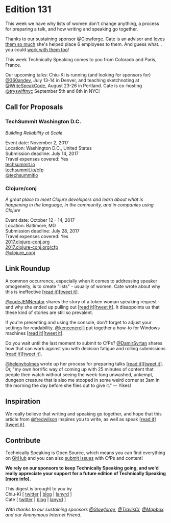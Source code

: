 # Edition 131

This week we have why lists of women don't change anything, a process for preparing a talk, and how writing and speaking go together.

Thanks to our sustaining sponsor [@Glowforge](http://twitter.com/glowforge). Cate is an advisor and [loves them so much](https://cate.blog/2015/10/21/lasers-and-practical-skills/) she's helped place 6 employees to them. And guess what... you could [work with them too](https://glowforge.com/jobs/)!  

This week Technically Speaking comes to you from Colorado and Paris, France.

Our upcoming talks: Chiu-Ki is running (and looking for sponsors for) [@360andev](http://twitter.com/360andev), July 13-14 in Denver, and teaching sketchnoting at [@WriteSpeakCode](https://twitter.com/WriteSpeakCode), August 23-26 in Portland. Cate is co-hosting [@tryswiftnyc](http://twitter.com/tryswiftnyc) September 5th and 6th in NYC!


## Call for Proposals

### TechSummit Washington D.C.
*Building Reliability at Scale*

Event date: November 2, 2017  
Location: Washington D.C., United States  
Submission deadline: July 14, 2017  
Travel expenses covered: Yes  
[techsummit.io](http://www.techsummit.io)  
[techsummit.io/cfp](http://www.techsummit.io/cfp/)  
[@techsummitio](http://twitter.com/techsummitio)

### Clojure/conj
*A great place to meet Clojure developers and learn about what is happening in the language, in the community, and in companies using Clojure*

Event date: October 12 - 14, 2017  
Location: Baltimore, MD  
Submission deadline:  July 28, 2017  
Travel expenses covered: Yes  
[2017.clojure-conj.org](http://2017.clojure-conj.org/)  
[2017.clojure-conj.org/cfp](http://2017.clojure-conj.org/cfp/)  
[@clojure_conj](https://twitter.com/clojure_conj)  


## Link Roundup

A common occurrence, especially when it comes to addressing speaker omogeneity, is to create "lists" - usually of women. Cate wrote about why this is ineffective [[read it](https://medium.com/@catehstn/lists-of-women-dont-change-anything-f412f70d4b40)][[tweet it](https://twitter.com/home?status=Lists%20of%20Women%20Don't%20Change%20Anything%20by%20%40catehstn%20https%3A//medium.com/%40catehstn/lists-of-women-dont-change-anything-f412f70d4b40%20via%20%40techspeakdigest)].

[@codeJENNerator](http://twitter.com/codeJENNerator) shares the story of a token woman speaking request - and why she ended up pulling out [[read it](https://jennstrater.blogspot.com/2017/06/no-it-wasnt-just-about-travel.html)][[tweet it](https://twitter.com/home?status=No%2C%20It%20wasn%27t%20just%20about%20the%20travel%20by%20%40codeJENNerator%20https%3A//jennstrater.blogspot.com/2017/06/no-it-wasnt-just-about-travel.html%20via%20%40techspeakdigest)]. It disappoints us that these kind of stories are still so prevalent.

If you're presenting and using the console, don't forget to adjust your settings for readability. [@kencenerelli](http://twitter.com/kencenerelli) put together a how-to for Windows machines [[read it](https://kencenerelli.wordpress.com/2017/05/31/command-prompt-powershell-presentation-settings)][[tweet it](https://twitter.com/home?status=Command%20Prompt%20%26%20PowerShell%20Presentation%20Settings%20by%20%40kencenerelli%20https%3A//kencenerelli.wordpress.com/2017/05/31/command-prompt-powershell-presentation-settings%20via%20%40techspeakdigest)].

Do you wait until the last moment to submit to CfPs? [@DamirSvrtan](http://twitter.com/DamirSvrtan) shares how that can work against you with decision fatigue and rolling submissions [[read it](https://2017.webcampzg.org/news/dont-send-proposals-last-moment)][[tweet it](https://twitter.com/home?status=Don%27t%20send%20proposals%20at%20the%20last%20moment%20-%20WebCamp%20Zagreb%20Conference%20by%20%40DamirSvrtan%20https%3A//2017.webcampzg.org/news/dont-send-proposals-last-moment%20via%20%40techspeakdigest)].

[@helenvholmes](http://twitter.com/helenvholmes) wrote up her process for preparing talks [[read it](https://helenvholmes.com/writing/preparing-talks-is-scary)][[tweet it](https://twitter.com/home?status=Preparing%20Talks%20is%20Scary%20by%20%40helenvholmes%20https%3A//helenvholmes.com/writing/preparing-talks-is-scary%20via%20%40techspeakdigest)]. Or, "my own horrific way of coming up with 25 minutes of content that people then watch without seeing the week-long unwashed, unkempt, dungeon creature that is also me stooped in some weird corner at 3am in the morning the day before she flies out to give it." -- Yikes!

## Inspiration

We really believe that writing and speaking go together, and hope that this article from [@fredwilson](http://twitter.com/fredwilson) inspires you to write, as well as speak [[read it](http://avc.com/2017/05/writing-and-speaking/)][[tweet it](https://twitter.com/home?status=Writing%20and%20Speaking%20%E2%80%93%20AVC%20by%20%40fredwilson%20http%3A//avc.com/2017/05/writing-and-speaking/%20via%20%40techspeakdigest)].  

## Contribute

Technically Speaking is Open Source, which means you can find everything on [GitHub](https://github.com/catehstn/technically-speaking/) and you can also [submit issues](https://github.com/catehstn/technically-speaking/issues/new) with CfPs and content!

**We rely on our sponsors to keep Technically Speaking going, and we'd really appreciate your support for a future edition of Technically Speaking [[more info](http://www.techspeak.email/sponsorship/)].**  


This digest is brought to you by  
Chiu-Ki [ [twitter](https://twitter.com/chiuki) | [blog](http://blog.sqisland.com/) | [lanyrd](http://lanyrd.com/profile/chiuki/) ]  
Cate [ [twitter](https://twitter.com/catehstn) | [blog](http://www.cate.blog/) | [lanyrd](http://lanyrd.com/profile/catehstn/) ]

*With thanks to our sustaining sponsors [@Glowforge](http://twitter.com/glowforge), [@TravisCI](http://twitter.com/travisci), [@Mapbox](http://twitter.com/mapbox) and our Anonymous Internet Friend.*
